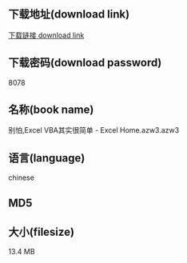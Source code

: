 ## 下载地址(download link)
[下载链接 download link](https://tutu365.netlify.app/?s=%E5%88%AB%E6%80%95%2CExcel+VBA%E5%85%B6%E5%AE%9E%E5%BE%88%E7%AE%80%E5%8D%95+-+Excel+Home.azw3)

## 下载密码(download password)
8078

## 名称(book name)
别怕,Excel VBA其实很简单 - Excel Home.azw3.azw3

## 语言(language)
chinese

## MD5


## 大小(filesize)
13.4 MB
